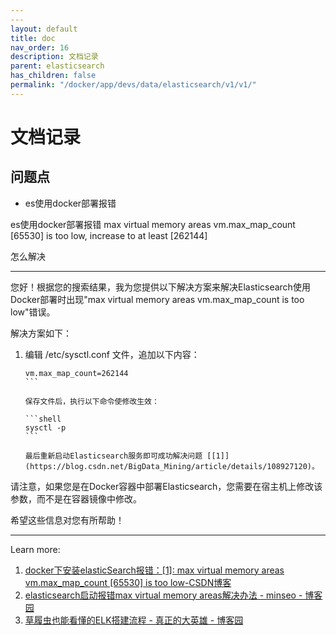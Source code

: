 ```yaml
---
---
layout: default
title: doc
nav_order: 16
description: 文档记录
parent: elasticsearch
has_children: false
permalink: "/docker/app/devs/data/elasticsearch/v1/v1/"
---
```


# 文档记录

## 问题点

- es使用docker部署报错

es使用docker部署报错 max virtual memory areas vm.max_map_count [65530] is too low, increase to at least [262144]

怎么解决

---

您好！根据您的搜索结果，我为您提供以下解决方案来解决Elasticsearch使用Docker部署时出现"max virtual memory areas vm.max_map_count is too low"错误。

解决方案如下：

1. 编辑 /etc/sysctl.conf 文件，追加以下内容：

   ````shell
   vm.max_map_count=262144
   ```
   
   保存文件后，执行以下命令使修改生效：

   ```shell
   sysctl -p
   ```

   最后重新启动Elasticsearch服务即可成功解决问题 [[1]](https://blog.csdn.net/BigData_Mining/article/details/108927120)。

请注意，如果您是在Docker容器中部署Elasticsearch，您需要在宿主机上修改该参数，而不是在容器镜像中修改。

希望这些信息对您有所帮助！

---
Learn more:

1. [docker下安装elasticSearch报错：[1]: max virtual memory areas vm.max_map_count [65530] is too low-CSDN博客](https://blog.csdn.net/BigData_Mining/article/details/108927120)
2. [elasticsearch启动报错max virtual memory areas解决办法 - minseo - 博客园](https://www.cnblogs.com/minseo/p/12978561.html)
3. [草履虫也能看懂的ELK搭建流程 - 真正的大英雄 - 博客园](https://www.cnblogs.com/zhangdali/p/15671538.html)
